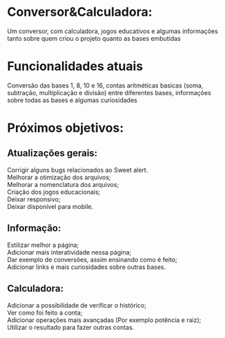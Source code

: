 # Conversor&Calculadora:
Um conversor, com calculadora, jogos educativos e algumas informações tanto sobre quem criou o projeto quanto as bases embutidas

# Funcionalidades atuais
Conversão das bases 1, 8, 10 e 16, contas aritméticas basicas (soma, subtração, multiplicação e divisão) entre diferentes bases, informações sobre todas as bases e algumas curiosidades

# Próximos objetivos:

<h2>Atualizações gerais:</h2>
Corrigir alguns bugs relacionados ao Sweet alert.
<br>
Melhorar a otimização dos arquivos;
<br>
Melhorar a nomenclatura dos arquivos;
<br>
Criação dos jogos educacionais;
<br>
Deixar responsivo;
<br>
Deixar disponível para mobile.
<br>

<h2>Informação:</h2>
Estilizar melhor a página;
<br> 
Adicionar mais interatividade nessa página;
<br> 
Dar exemplo de conversões, assim ensinando como é feito;
<br> 
Adicionar links e mais curiosidades sobre outras bases.
<br>

<h2>Calculadora:</h2>
Adicionar a possibilidade de verificar o histórico;
<br>
Ver como foi feito a conta;
<br>
Adicionar operações mais avançadas (Por exemplo potência e raiz);
<br>
Utilizar o resultado para fazer outras contas.
